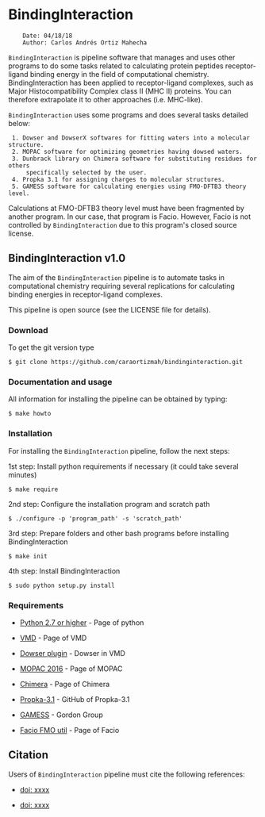 # BindingInteraction

```
    Date: 04/18/18
    Author: Carlos Andrés Ortiz Mahecha
```

`BindingInteraction` is pipeline software that manages and uses other programs to do some tasks 
related to calculating protein peptides receptor-ligand binding energy in the field of computational chemistry.
BindingInteraction has been applied to receptor-ligand complexes, such as Major Histocompatibility
Complex class II (MHC II) proteins. 
You can therefore extrapolate it to other approaches (i.e. MHC-like). 

`BindingInteraction` uses some programs and does several tasks detailed below:

     1. Dowser and DowserX softwares for fitting waters into a molecular structure.
     2. MOPAC software for optimizing geometries having dowsed waters.
     3. Dunbrack library on Chimera software for substituting residues for others
         specifically selected by the user. 
     4. Propka 3.1 for assigning charges to molecular structures.
     5. GAMESS software for calculating energies using FMO-DFTB3 theory level.

Calculations at FMO-DFTB3 theory level must have been fragmented by another program.
In our case, that program is Facio. However, Facio is not controlled by `BindingInteraction`
due to this program's closed source license.


## BindingInteraction v1.0

The aim of the `BindingInteraction` pipeline is to automate tasks in computational chemistry
requiring several replications for calculating binding energies in receptor-ligand complexes.

This pipeline is open source (see the LICENSE file for details).


### Download

To get the git version type

    $ git clone https://github.com/caraortizmah/bindinginteraction.git


### Documentation and usage

All information for installing the pipeline can be obtained by typing:

    $ make howto

### Installation

For installing the `BindingInteraction` pipeline, follow the next steps:

1st step: Install python requirements if necessary (it could take several minutes)

    $ make require
    
2nd step: Configure the installation program and scratch path

    $ ./configure -p 'program_path' -s 'scratch_path'

3rd step: Prepare folders and other bash programs before installing BindingInteraction

    $ make init
    
4th step: Install BindingInteraction

    $ sudo python setup.py install
    

### Requirements

* [Python 2.7 or higher](https://www.python.org/downloads/) - Page of python

* [VMD](https://www.ks.uiuc.edu/Research/vmd/) - Page of VMD
   
* [Dowser plugin](http://www.ks.uiuc.edu/Research/vmd/plugins/dowser/) - Dowser in VMD
   
* [MOPAC 2016](http://openmopac.net/Download_MOPAC_Executable_Step2.html) - Page of MOPAC
   
* [Chimera](https://www.cgl.ucsf.edu/chimera/download.html) - Page of Chimera
   
* [Propka-3.1](https://github.com/jensengroup/propka-3.1.git) - GitHub of Propka-3.1
   
* [GAMESS](https://www.msg.chem.iastate.edu/GAMESS/download/register/) - Gordon Group 
   
* [Facio FMO util](http://zzzfelis.sakura.ne.jp/) - Page of Facio

## Citation

Users of `BindingInteraction` pipeline must cite the following references:


* [doi: xxxx](http://)
   
* [doi: xxxx](http://)
